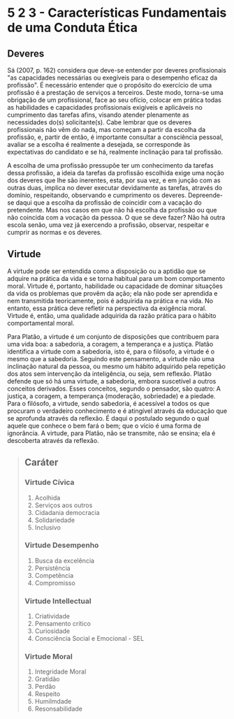 # 5 2 3 - Características Fundamentais de uma Conduta Ética

## Deveres

Sá (2007, p. 162) considera que deve-se entender por deveres profissionais "as capacidades necessárias ou exegíveis para o desempenho eficaz da profissão". É necessário entender que o propósito do exercício de uma profissão é a prestação de serviços a terceiros. Deste modo, torna-se uma obrigação de um profissional, face ao seu ofício, colocar em prática todas as habilidades e capacidades profissionais exigíveis e aplicáveis no cumprimento das tarefas afins, visando atender plenamente as necessidades do(s) solicitante(s). Cabe lembrar que os deveres profissionais não vêm do nada, mas começam a partir da escolha da profissão, e, partir de então, é importante consultar a consciência pessoal, avaliar se a escolha é realmente a desejada, se corresponde às expectativas do candidato e se há, realmente inclinação para tal profissão.

A escolha de uma profissão pressupõe ter um conhecimento da tarefas dessa profissão, a ideia da tarefas da profissão escolhida exige uma noção dos deveres que lhe são inerentes, esta, por sua vez, e em junção com as outras duas, implica no dever executar devidamente as tarefas, através do domínio, respeitando, observando e cumprimento os deveres. Depreende-se daqui que a escolha da profissão de coincidir com a vacação do pretendente. Mas nos casos em que não há escolha da profissão ou que não coincida com a vocação da pessoa. O que se deve fazer? Não há outra escola senão, uma vez já exercendo a profissão, observar, respeitar e cumprir as normas e os deveres.

## Virtude

A virtude pode ser entendida como a disposição ou a aptidão que se adquire na prática da vida e se torna habitual para um bom comportamento moral. Virtude é, portanto, habilidade ou capacidade de dominar situações da vida os problemas que provêm da ação; ela não pode ser aprendida e nem transmitida teoricamente, pois é adquirida na prática e na vida. No entanto, essa prática deve refletir na perspectiva da exigência moral. Virtude é, então, uma qualidade adquirida da razão prática para o hábito comportamental moral.

Para Platão, a virtude é um conjunto de disposições que contribuem para uma vida boa: a sabedoria, a coragem, a temperança e a justiça. Platão identifica a virtude com a sabedoria, isto é, para o filósofo, a virtude é o mesmo que a sabedoria. Seguindo este pensamento, a virtude não uma inclinação natural da pessoa, ou mesmo um hábito adquirido pela repetição dos atos sem intervenção da inteligência, ou seja, sem reflexão. Platão defende que só há uma virtude, a sabedoria, embora suscetível a outros conceitos derivados. Esses conceitos, segundo o pensador, são quatro: A justiça, a coragem, a temperança (moderação, sobriedade) e a piedade. Para o filósofo, a virtude, sendo sabedoria, é acessível a todos os que procuram o verdadeiro conhecimento e é atingível através da educação que se aprofunda através da reflexão. É daqui o postulado segundo o qual aquele que conhece o bem fará o bem; que o vício é uma forma de ignorância. A virtude, para Platão, não se transmite, não se ensina; ela é descoberta através da reflexão.

> ## Caráter
>
> ### Virtude Cívica
>
> 1. Acolhida
> 2. Serviços aos outros
> 3. Cidadania democracia
> 4. Solidariedade
> 5. Inclusivo
> 
> ### Virtude Desempenho
>
> 1. Busca da excelência
> 2. Persistência
> 3. Competência
> 4. Compromisso
> 
> ### Virtude Intellectual
>
> 1. Criatividade
> 2. Pensamento crítico
> 3. Curiosidade
> 4. Consciência Social e Emocional - SEL
>   
> ### Virtude Moral
>
> 1. Integridade Moral
> 2. Gratidão
> 3. Perdão
> 4. Respeito
> 5. Humilmdade
> 6. Resonsabilidade
 